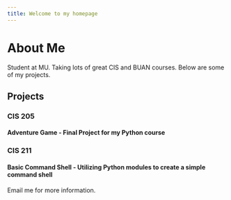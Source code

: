 ```yaml
---
title: Welcome to my homepage
---
```


# About Me
Student at MU. Taking lots of great CIS and BUAN courses. Below are some of my projects.

## Projects

### CIS 205
#### Adventure Game - Final Project for my Python course

### CIS 211
#### Basic Command Shell - Utilizing Python modules to create a simple command shell

Email me for more information.

